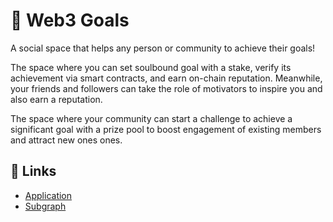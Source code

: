 # 🎯 Web3 Goals

A social space that helps any person or community to achieve their goals!

The space where you can set soulbound goal with a stake, verify its achievement via smart contracts, and earn on-chain reputation. Meanwhile, your friends and followers can take the role of motivators to inspire you and also earn a reputation.

The space where your community can start a challenge to achieve a significant goal with a prize pool to boost engagement of existing members and attract new ones ones.

## 🔗 Links

- [Application](https://web3goals.space)
- [Subgraph](https://thegraph.com/hosted-service/subgraph/kiv1n/web3-goals)